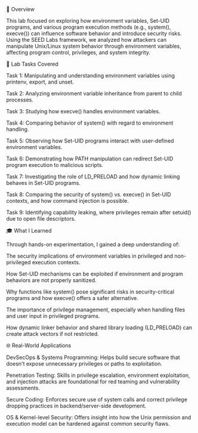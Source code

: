 📘 Overview

This lab focused on exploring how environment variables, Set-UID programs, and various program execution methods (e.g., system(), execve()) can influence software behavior and introduce security risks. Using the SEED Labs framework, we analyzed how attackers can manipulate Unix/Linux system behavior through environment variables, affecting program control, privileges, and system integrity.

🧪 Lab Tasks Covered

Task 1: Manipulating and understanding environment variables using printenv, export, and unset.

Task 2: Analyzing environment variable inheritance from parent to child processes.

Task 3: Studying how execve() handles environment variables.

Task 4: Comparing behavior of system() with regard to environment handling.

Task 5: Observing how Set-UID programs interact with user-defined environment variables.

Task 6: Demonstrating how PATH manipulation can redirect Set-UID program execution to malicious scripts.

Task 7: Investigating the role of LD_PRELOAD and how dynamic linking behaves in Set-UID programs.

Task 8: Comparing the security of system() vs. execve() in Set-UID contexts, and how command injection is possible.

Task 9: Identifying capability leaking, where privileges remain after setuid() due to open file descriptors.

🎓 What I Learned

Through hands-on experimentation, I gained a deep understanding of:

The security implications of environment variables in privileged and non-privileged execution contexts.

How Set-UID mechanisms can be exploited if environment and program behaviors are not properly sanitized.

Why functions like system() pose significant risks in security-critical programs and how execve() offers a safer alternative.

The importance of privilege management, especially when handling files and user input in privileged programs.

How dynamic linker behavior and shared library loading (LD_PRELOAD) can create attack vectors if not restricted.

🌐 Real-World Applications

DevSecOps & Systems Programming: Helps build secure software that doesn't expose unnecessary privileges or paths to exploitation.

Penetration Testing: Skills in privilege escalation, environment exploitation, and injection attacks are foundational for red teaming and vulnerability assessments.

Secure Coding: Enforces secure use of system calls and correct privilege dropping practices in backend/server-side development.

OS & Kernel-level Security: Offers insight into how the Unix permission and execution model can be hardened against common security flaws.
